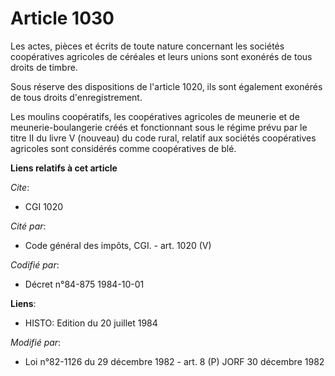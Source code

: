 # Article 1030

Les actes, pièces et écrits de toute nature concernant les sociétés coopératives agricoles de céréales et leurs unions sont
exonérés de tous droits de timbre.

Sous réserve des dispositions de l'article 1020, ils sont également exonérés de tous droits d'enregistrement.

Les moulins coopératifs, les coopératives agricoles de meunerie et de meunerie-boulangerie créés et fonctionnant sous le
régime prévu par le titre II du livre V (nouveau) du code rural, relatif aux sociétés coopératives agricoles sont considérés
comme coopératives de blé.

**Liens relatifs à cet article**

_Cite_:

  - CGI 1020

_Cité par_:

  - Code général des impôts, CGI. - art. 1020 (V)

_Codifié par_:

  - Décret n°84-875 1984-10-01

**Liens**:

  - HISTO: Edition du 20 juillet 1984

_Modifié par_:

  - Loi n°82-1126 du 29 décembre 1982 - art. 8 (P) JORF 30 décembre 1982
